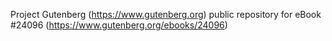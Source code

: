 Project Gutenberg (https://www.gutenberg.org) public repository for eBook #24096 (https://www.gutenberg.org/ebooks/24096)
